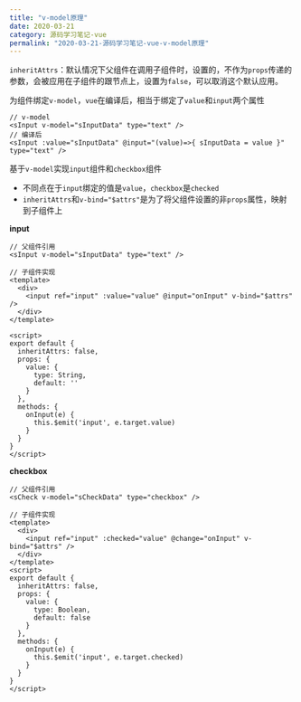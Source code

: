 ```yaml
---
title: "v-model原理"
date: 2020-03-21
category: 源码学习笔记-vue
permalink: "2020-03-21-源码学习笔记-vue-v-model原理"
---
```

`inheritAttrs`：默认情况下父组件在调用子组件时，设置的，不作为`props`传递的参数，会被应用在子组件的跟节点上，设置为`false`，可以取消这个默认应用。



为组件绑定`v-model`，`vue`在编译后，相当于绑定了`value`和`input`两个属性

```vue
// v-model
<sInput v-model="sInputData" type="text" />
// 编译后
<sInput :value="sInputData" @input="(value)=>{ sInputData = value }" type="text" />
```



基于`v-model`实现`input`组件和`checkbox`组件

- 不同点在于`input`绑定的值是`value`，`checkbox`是`checked`
- `inheritAttrs`和`v-bind="$attrs"`是为了将父组件设置的非`props`属性，映射到子组件上

**input**

```vue
// 父组件引用
<sInput v-model="sInputData" type="text" />

// 子组件实现
<template>
  <div>
    <input ref="input" :value="value" @input="onInput" v-bind="$attrs" />
  </div>
</template>

<script>
export default {
  inheritAttrs: false,
  props: {
    value: {
      type: String,
      default: ''
    }
  },
  methods: {
    onInput(e) {
      this.$emit('input', e.target.value)
    }
  }
}
</script>
```



**checkbox**

```vue
// 父组件引用
<sCheck v-model="sCheckData" type="checkbox" />

// 子组件实现
<template>
  <div>
    <input ref="input" :checked="value" @change="onInput" v-bind="$attrs" />
  </div>
</template>
<script>
export default {
  inheritAttrs: false,
  props: {
    value: {
      type: Boolean,
      default: false
    }
  },
  methods: {
    onInput(e) {
      this.$emit('input', e.target.checked)
    }
  }
}
</script>
```